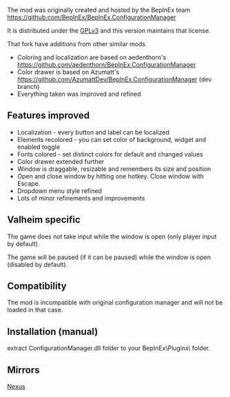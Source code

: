 The mod was originally created and hosted by the BepInEx team https://github.com/BepInEx/BepInEx.ConfigurationManager

It is distributed under the [GPLv3](https://www.gnu.org/licenses/gpl-3.0.html) and this version maintains that license.

That fork have additions from other similar mods
* Coloring and localization are based on aedenthorn's https://github.com/aedenthorn/BepInEx.ConfigurationManager
* Color drawer is based on Azumatt's https://github.com/AzumattDev/BepInEx.ConfigurationManager (dev branch)
* Everything taken was improved and refined

## Features improved
* Localization - every button and label can be localized
* Elements recolored - you can set color of background, widget and enabled toggle
* Fonts colored - set distinct colors for default and changed values
* Color drawer extended further
* Window is draggable, resizable and remembers its size and position
* Open and close window by hitting one hotkey. Close window with Escape.
* Dropdown menu style refined
* Lots of minor refinements and improvements

## Valheim specific
The game does not take input while the window is open (only player input by default).

The game will be paused (if it can be paused) while the window is open (disabled by default).

## Compatibility
The mod is incompatible with original configuration manager and will not be loaded in that case.

## Installation (manual)
extract ConfigurationManager.dll folder to your BepInEx\Plugins\ folder.

## Mirrors
[Nexus](https://www.nexusmods.com/valheim/mods/2746)